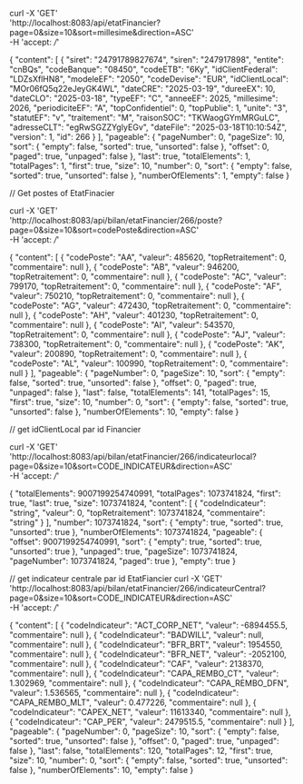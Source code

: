 curl -X 'GET' \
  'http://localhost:8083/api/etatFinancier?page=0&size=10&sort=millesime&direction=ASC' \
  -H 'accept: */*'
  
  {
  "content": [
    {
      "siret": "24791789827674",
      "siren": "247917898",
      "entite": "cnBQs",
      "codeBanque": "08450",
      "codeETB": "6Ky",
      "idClientFederal": "LDZsXflHN8",
      "modeleEF": "2050",
      "codeDevise": "EUR",
      "idClientLocal": "MOr06fQ5q22eJeyGK4WL",
      "dateCRE": "2025-03-19",
      "dureeEX": 10,
      "dateCLO": "2025-03-18",
      "typeEF": "C",
      "anneeEF": 2025,
      "millesime": 2026,
      "periodiciteEF": "A",
      "topConfidentiel": 0,
      "topPublie": 1,
      "unite": "3",
      "statutEF": "v",
      "traitement": "M",
      "raisonSOC": "TKWaogGYmMRGuLC",
      "adresseCLT": "egRwSGZZYgIyEGv",
      "dateFile": "2025-03-18T10:10:54Z",
      "version": 1,
      "id": 266
    }
  ],
  "pageable": {
    "pageNumber": 0,
    "pageSize": 10,
    "sort": {
      "empty": false,
      "sorted": true,
      "unsorted": false
    },
    "offset": 0,
    "paged": true,
    "unpaged": false
  },
  "last": true,
  "totalElements": 1,
  "totalPages": 1,
  "first": true,
  "size": 10,
  "number": 0,
  "sort": {
    "empty": false,
    "sorted": true,
    "unsorted": false
  },
  "numberOfElements": 1,
  "empty": false
}

// Get postes of EtatFinacier 

curl -X 'GET' \
  'http://localhost:8083/api/bilan/etatFinancier/266/poste?page=0&size=10&sort=codePoste&direction=ASC' \
  -H 'accept: */*'

{
  "content": [
    {
      "codePoste": "AA",
      "valeur": 485620,
      "topRetraitement": 0,
      "commentaire": null
    },
    {
      "codePoste": "AB",
      "valeur": 946200,
      "topRetraitement": 0,
      "commentaire": null
    },
    {
      "codePoste": "AC",
      "valeur": 799170,
      "topRetraitement": 0,
      "commentaire": null
    },
    {
      "codePoste": "AF",
      "valeur": 750210,
      "topRetraitement": 0,
      "commentaire": null
    },
    {
      "codePoste": "AG",
      "valeur": 472430,
      "topRetraitement": 0,
      "commentaire": null
    },
    {
      "codePoste": "AH",
      "valeur": 401230,
      "topRetraitement": 0,
      "commentaire": null
    },
    {
      "codePoste": "AI",
      "valeur": 543570,
      "topRetraitement": 0,
      "commentaire": null
    },
    {
      "codePoste": "AJ",
      "valeur": 738300,
      "topRetraitement": 0,
      "commentaire": null
    },
    {
      "codePoste": "AK",
      "valeur": 200890,
      "topRetraitement": 0,
      "commentaire": null
    },
    {
      "codePoste": "AL",
      "valeur": 100990,
      "topRetraitement": 0,
      "commentaire": null
    }
  ],
  "pageable": {
    "pageNumber": 0,
    "pageSize": 10,
    "sort": {
      "empty": false,
      "sorted": true,
      "unsorted": false
    },
    "offset": 0,
    "paged": true,
    "unpaged": false
  },
  "last": false,
  "totalElements": 141,
  "totalPages": 15,
  "first": true,
  "size": 10,
  "number": 0,
  "sort": {
    "empty": false,
    "sorted": true,
    "unsorted": false
  },
  "numberOfElements": 10,
  "empty": false
}


// get idClientLocal par id Financier 

curl -X 'GET' \
  'http://localhost:8083/api/bilan/etatFinancier/266/indicateurlocal?page=0&size=10&sort=CODE_INDICATEUR&direction=ASC' \
  -H 'accept: */*'

{
  "totalElements": 9007199254740991,
  "totalPages": 1073741824,
  "first": true,
  "last": true,
  "size": 1073741824,
  "content": [
    {
      "codeIndicateur": "string",
      "valeur": 0,
      "topRetraitement": 1073741824,
      "commentaire": "string"
    }
  ],
  "number": 1073741824,
  "sort": {
    "empty": true,
    "sorted": true,
    "unsorted": true
  },
  "numberOfElements": 1073741824,
  "pageable": {
    "offset": 9007199254740991,
    "sort": {
      "empty": true,
      "sorted": true,
      "unsorted": true
    },
    "unpaged": true,
    "pageSize": 1073741824,
    "pageNumber": 1073741824,
    "paged": true
  },
  "empty": true
}

// get indicateur centrale par id EtatFiancier 
curl -X 'GET' \
  'http://localhost:8083/api/bilan/etatFinancier/266/indicateurCentral?page=0&size=10&sort=CODE_INDICATEUR&direction=ASC' \
  -H 'accept: */*'

  {
  "content": [
    {
      "codeIndicateur": "ACT_CORP_NET",
      "valeur": -6894455.5,
      "commentaire": null
    },
    {
      "codeIndicateur": "BADWILL",
      "valeur": null,
      "commentaire": null
    },
    {
      "codeIndicateur": "BFR_BRT",
      "valeur": 1954550,
      "commentaire": null
    },
    {
      "codeIndicateur": "BFR_NET",
      "valeur": -2052100,
      "commentaire": null
    },
    {
      "codeIndicateur": "CAF",
      "valeur": 2138370,
      "commentaire": null
    },
    {
      "codeIndicateur": "CAPA_REMBO_CT",
      "valeur": 1.302969,
      "commentaire": null
    },
    {
      "codeIndicateur": "CAPA_REMBO_DFN",
      "valeur": 1.536565,
      "commentaire": null
    },
    {
      "codeIndicateur": "CAPA_REMBO_MLT",
      "valeur": 0.477226,
      "commentaire": null
    },
    {
      "codeIndicateur": "CAPEX_NET",
      "valeur": 11613340,
      "commentaire": null
    },
    {
      "codeIndicateur": "CAP_PER",
      "valeur": 2479515.5,
      "commentaire": null
    }
  ],
  "pageable": {
    "pageNumber": 0,
    "pageSize": 10,
    "sort": {
      "empty": false,
      "sorted": true,
      "unsorted": false
    },
    "offset": 0,
    "paged": true,
    "unpaged": false
  },
  "last": false,
  "totalElements": 120,
  "totalPages": 12,
  "first": true,
  "size": 10,
  "number": 0,
  "sort": {
    "empty": false,
    "sorted": true,
    "unsorted": false
  },
  "numberOfElements": 10,
  "empty": false
}
